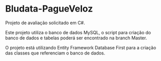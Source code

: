 # Bludata-PagueVeloz
Projeto de avaliação solicitado em C#.

Este projeto utiliza o banco de dados MySQL, o script para criação do banco de dados e tabelas poderá ser encontrado na branch Master.

O projeto está utilizando Entity Framework Database First para a criação das classes que referenciam o banco de dados.
